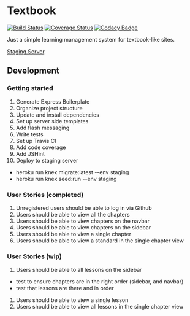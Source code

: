 # Textbook

[![Build Status](https://travis-ci.org/mjhea0/textbook.svg?branch=master)](https://travis-ci.org/mjhea0/textbook)
[![Coverage Status](https://coveralls.io/repos/github/mjhea0/textbook/badge.svg?branch=master)](https://coveralls.io/github/mjhea0/textbook?branch=master)
[![Codacy Badge](https://api.codacy.com/project/badge/Grade/752d6403c16544b4aef8dca5ed6c2bb5)](https://www.codacy.com/app/hermanmu/textbook?utm_source=github.com&amp;utm_medium=referral&amp;utm_content=mjhea0/textbook&amp;utm_campaign=Badge_Grade)

Just a simple learning management system for textbook-like sites.

[Staging Server](http://textbook-lms.herokuapp.com/).

## Development

### Getting started

1. Generate Express Boilerplate
1. Organize project structure
1. Update and install dependencies
1. Set up server side templates
1. Add flash messaging
1. Write tests
1. Set up Travis CI
1. Add code coverage
1. Add JSHint
1. Deploy to staging server
  - heroku run knex migrate:latest --env staging
  - heroku run knex seed:run --env staging

### User Stories (completed)

1. Unregistered users should be able to log in via Github
1. Users should be able to view all the chapters
1. Users should be able to view chapters on the navbar
1. Users should be able to view chapters on the sidebar
1. Users should be able to view a single chapter
1. Users should be able to view a standard in the single chapter view

### User Stories (wip)

1. Users should be able to all lessons on the sidebar
  - test to ensure chapters are in the right order (sidebar, and navbar)
  - test that lessons are there and in order
1. Users should be able to view a single lesson
1. Users should be able to view all lessons in the single chapter view
